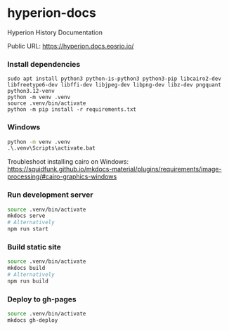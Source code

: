 # hyperion-docs

Hyperion History Documentation

Public URL: https://hyperion.docs.eosrio.io/

### Install dependencies

```shell
sudo apt install python3 python-is-python3 python3-pip libcairo2-dev libfreetype6-dev libffi-dev libjpeg-dev libpng-dev libz-dev pngquant python3.12-venv
python -m venv .venv
source .venv/bin/activate
python -m pip install -r requirements.txt
```


### Windows 

```cmd
python -m venv .venv
.\.venv\Scripts\activate.bat
```
Troubleshoot installing cairo on Windows:
https://squidfunk.github.io/mkdocs-material/plugins/requirements/image-processing/#cairo-graphics-windows


### Run development server

```bash
source .venv/bin/activate
mkdocs serve
# Alternatively
npm run start
```

### Build static site

```bash
source .venv/bin/activate
mkdocs build
# Alternatively
npm run build
```

### Deploy to gh-pages

```bash
source .venv/bin/activate
mkdocs gh-deploy
```
